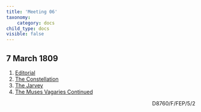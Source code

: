 ```yaml
---
title: 'Meeting 06'
taxonomy:
    category: docs
child_type: docs
visible: false
---
```


## 7 March 1809

1. [Editorial](editorial)
2. [The Constellation](constellation-1)
3. [The Jarvey](jarvey)
4. [The Muses Vagaries Continued](vagaries)

<div style="text-align:right"><span class="dro">D8760/F/FEP/5/2</span> <a href="https://calmview.derbyshire.gov.uk/calmview/Record.aspx?src=CalmView.Catalog&id=D8760%2fF%2fFEP%2f5%2f2&pos=8" target="_blank"><i class="fa fa-external-link"></i></a></div>